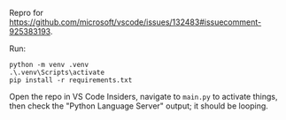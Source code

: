 Repro for https://github.com/microsoft/vscode/issues/132483#issuecomment-925383193.

Run:

```
python -m venv .venv
.\.venv\Scripts\activate
pip install -r requirements.txt
```

Open the repo in VS Code Insiders, navigate to `main.py` to activate things,
then check the "Python Language Server" output; it should be looping.
